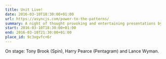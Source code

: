 ```yaml
---
title: Unit Live!
date: 2016-03-10T18:30:00+01:00
url: https://asyncjs.com/power-to-the-patterns/
summary: A night of thought provoking and entertaining presentations by leading designers, and the chance to buy signed copies of Unit Editions titles.
start: 2016-03-10T18:30:00+01:00
end: 2016-03-10T21:30:00+01:00
place_id: 9c3xgvfc+6r
---
```

On stage: Tony Brook (Spin), Harry Pearce (Pentagram) and Lance Wyman.
